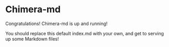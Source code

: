 # Chimera-md

Congratulations! Chimera-md is up and running!

You should replace this default index.md with your own, and get to serving up some Markdown files!
